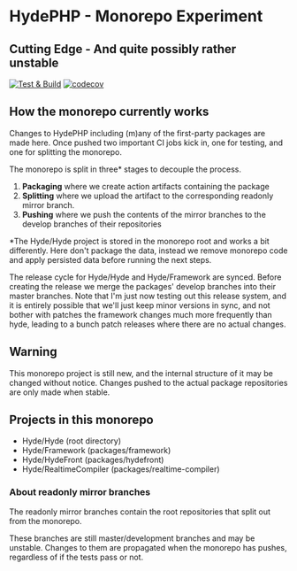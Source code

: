 # HydePHP - Monorepo Experiment
## Cutting Edge - And quite possibly rather unstable 

[![Test & Build](https://github.com/hydephp/develop/actions/workflows/test-build.yml/badge.svg)](https://github.com/hydephp/develop/actions/workflows/test-build.yml)
[![codecov](https://codecov.io/gh/hydephp/develop/branch/master/graph/badge.svg?token=G6N2161TOT)](https://codecov.io/gh/hydephp/develop)

## How the monorepo currently works

Changes to HydePHP including (m)any of the first-party packages are made here.
Once pushed two important CI jobs kick in, one for testing, and one for splitting the monorepo.

The monorepo is split in three* stages to decouple the process.

1. **Packaging** where we create action artifacts containing the package
2. **Splitting** where we upload the artifact to the corresponding readonly mirror branch.
3. **Pushing**   where we push the contents of the mirror branches to the develop branches of their repositories

*The Hyde/Hyde project is stored in the monorepo root and works a bit differently. Here don't package the data, instead we remove monorepo code and apply persisted data before running the next steps.

The release cycle for Hyde/Hyde and Hyde/Framework are synced. Before creating the release we merge the packages' develop branches into their master branches.
Note that I'm just now testing out this release system, and it is entirely possible that we'll just keep minor versions in sync, and not bother with patches the framework changes much more frequently than hyde, leading to a bunch patch releases where there are no actual changes.

## Warning

This monorepo project is still new, and the internal structure of it may be changed without notice.
Changes pushed to the actual package repositories are only made when stable.

## Projects in this monorepo

- Hyde/Hyde (root directory)
- Hyde/Framework (packages/framework)
- Hyde/HydeFront (packages/hydefront)
- Hyde/RealtimeCompiler (packages/realtime-compiler)

### About readonly mirror branches

The readonly mirror branches contain the root repositories that split out from the monorepo.

These branches are still master/development branches and may be unstable.
Changes to them are propagated when the monorepo has pushes, regardless of if the tests pass or not.
